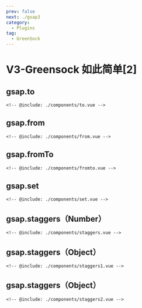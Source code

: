 ```yaml
---
prev: false
next: ./gsap3
category:
  - Plugins
tag:
  - GreenSock
---
```


# V3-Greensock 如此简单[2]

<!-- more -->

## gsap.to

<ClientOnly>
  <greenSock componentId="To"></greenSock>
</ClientOnly>

```vue:no-line-numbers
<!-- @include: ./components/to.vue -->
```

## gsap.from

<ClientOnly>
  <greenSock componentId="From"></greenSock>
</ClientOnly>

```vue:no-line-numbers
<!-- @include: ./components/from.vue -->
```

## gsap.fromTo

<ClientOnly>
  <greenSock componentId="FromTo"></greenSock>
</ClientOnly>

```vue:no-line-numbers
<!-- @include: ./components/fromto.vue -->
```

## gsap.set

<ClientOnly>
  <greenSock componentId="Set"></greenSock>
</ClientOnly>

```vue:no-line-numbers
<!-- @include: ./components/set.vue -->
```

## gsap.staggers（Number）

<ClientOnly>
  <greenSock componentId="Staggers"></greenSock>
</ClientOnly>

```vue:no-line-numbers
<!-- @include: ./components/staggers.vue -->
```

## gsap.staggers（Object）

<ClientOnly>
  <greenSock componentId="Staggers1"></greenSock>
</ClientOnly>

```vue:no-line-numbers
<!-- @include: ./components/staggers1.vue -->
```

## gsap.staggers（Object）

<ClientOnly>
  <greenSock componentId="Staggers2"></greenSock>
</ClientOnly>

```vue:no-line-numbers
<!-- @include: ./components/staggers2.vue -->
```
